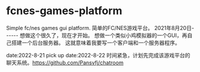 # fcnes-games-platform
Simple fc/nes games gui platform.
简单的FC/NES游戏平台。
2021年8月20日------ 想做这个很久了，现在才开始。 想做一个类似小鸡模拟器的一个GUI，再自己搭建一个后台服务器。 这就意味着我要写一个客户端和一个服务器程序。

date:2022-8-21 pick up
date:2022-8-22 时间紧急，计划先完成该游戏平台的聊天系统。https://github.com/Pansvfj/chatroom
